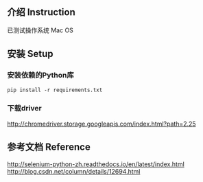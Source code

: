 ## 介绍 Instruction

已测试操作系统  Mac OS

## 安装 Setup
### 安装依赖的Python库
```
pip install -r requirements.txt
```
### 下载driver
http://chromedriver.storage.googleapis.com/index.html?path=2.25


## 参考文档 Reference
http://selenium-python-zh.readthedocs.io/en/latest/index.html
http://blog.csdn.net/column/details/12694.html